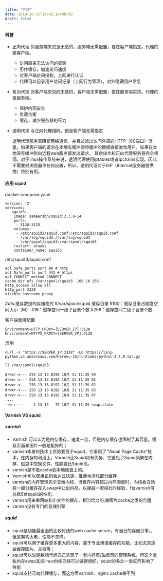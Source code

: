```yaml
---
title: "代理"
date: 2018-10-31T14:42:10+08:00
draft: false
---
```


#### 科普

- 正向代理 对服务端来说是无感的，服务端无需配置，要在客户端指定。代理的是客户端。 
  - 访问原来无法访问的资源  
  - 用作缓存，加速访问速度  
  - 对客户端访问授权，上网进行认证  
  - 代理可以记录用户访问记录（上网行为管理），对外隐藏用户信息 
- 反向代理  对客户端来说的无感的，客户端无需配置，要在服务端实现。代理的是服务端。
  - 保护内网安全 
  - 负载均衡 
  - 缓存，减少服务器的压力 

- 透明代理 与正向代理相同，但是客户端无需指定

  透明代理服务器阻断网络通信，并且过滤出访问外部的HTTP（80端口）流量。如果客户端的请求在本地有缓冲则将缓冲的数据直接发给用户，如果在本地没有缓冲则向远程web服务器发出请求，
其余操作和正向代理服务器完全相同。对于linux操作系统来说，透明代理使用Iptables或者Ipchains实现。因此不需要对浏览器作任何设置，所以，透明代理对于ISP（Internet服务器提供商）特别有用。

#### 应用 squid

docker-compose.yaml

```
version: '2'
services:
   squid3:
    image: sameersbn/squid:3.3.8-14
    ports:
     - 3128:3128
    volumes:
     - /etc/squid3/squid.conf:/etc/squid3/squid.conf
     - /var/log/squid3://var/log/squid3
     - /var/spool/squid3:/var/spool/squid3
    restart: always
    container_name: squid3

```

/etc/squid3/squid.conf  
```
acl Safe_ports port 80 # http
acl Safe_ports port 443 # https
acl CONNECT method CONNECT
cache_dir ufs /var/spool/squid3  100 16 256
http_access allow all
http_port 3128
visible_hostname proxy
```
#ufs:缓存数据的存储格式
#/var/spool/squid    缓存目录
#100：缓存目录占磁盘空间大小（M）
#16：缓存空间一级子目录个数
#256：缓存空间二级子目录个数

客户端使用配置
```
Environment=HTTP_PROXY={SERVER_IP}:3128
Environment=HTTPS_PROXY={SERVER_IP}:3128
```

示例
```
curl -x "https://SERVER_IP:3128" -LO https://lang-python.s3.amazonaws.com/heroku-16/runtimes/python-3.7.0.tar.gz
```

```
ll /var/spool/squid3

drwxr-x--- 258 13 13 8192 10月 31 11:39 00
drwxr-x--- 258 13 13 8192 10月 31 11:39 01
drwxr-x--- 258 13 13 8192 10月 31 11:39 02
drwxr-x--- 258 13 13 8192 10月 31 11:39 03
drwxr-x--- 258 13 13 8192 10月 31 11:39 0F
....
-rw-r-----   1 13 13   72 10月 31 11:39 swap.state
```

#### Varnish VS squid

##### varnish

- Varnish 可以认为是内存缓存，速度一流，但是内存缓存也限制了其容量，缓存页面和图片一般是挺好的； 
- varnish本身的技术上优势要高于squid，它采用了“Visual Page Cache”技术，在内存的利用上，Varnish比Squid具有优势，它避免了Squid频繁在内存、磁盘中交换文件，性能要比Squid高。 
- varnish是不能cache到本地硬盘上的。 
- Varnish可以使用正则表达式快速、批量地清除部分缓存 
- varnish的内存管理完全交给内核，当缓存内容超过内存阈值时，内核会自动将一部分缓存存入swap中让出内存。以挪威一家报社的经验，1台varnish可以抵6台squid的性能。 
- varnish用来做网站和小文件的缓存，相当给力的,做图片cache之类的合适 
- varnish没有专门的存储引擎 

##### squid

- squid是功能最全面的比较传统的web cache server，有自己的存储引擎。，但是架构太老，性能不怎样。 
- squid可以用于缓存更多更大的内容，属于专业用语缓存的功能，比如尤其适合缓存图片、文档等； 
- squid可以说是越俎代庖自己实现了一套内存页/磁盘页的管理系统，但这个虚拟内存swap其实linux内核已经可以做得很好，squid的多此一举反而影响了性能 
- squid支持正向代理缓存，而这方面varnish、nginx cache做不到 
